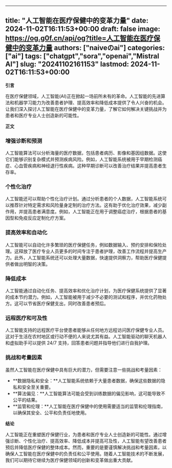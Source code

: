 
---
title: "人工智能在医疗保健中的变革力量"
date: 2024-11-02T16:11:53+00:00
draft: false
image: https://og.g0f.cn/api/og?title=人工智能在医疗保健中的变革力量
authors: ["naiveのai"]
categories: ["ai"]
tags: ["chatgpt","sora","openai","Mistral AI"]
slug: "20241102161153"
lastmod: 2024-11-02T16:11:53+00:00
---
**引言**

在医疗保健领域，人工智能(AI)正在掀起一场前所未有的革命。人工智能的先进算法和机器学习能力为改善患者护理、提高效率和降低成本提供了令人兴奋的机会。让我们深入探讨人工智能在医疗保健中的变革力量，了解它如何解决关键挑战并为患者和医疗专业人士创造新的可能性。

**正文**

### 增强诊断和预测

人工智能算法可以分析海量的医疗数据，包括患者病历、影像和基因组数据。这使它们能够识别复杂模式并预测疾病风险。例如，人工智能系统被用于早期检测癌症、心血管疾病和神经退行性疾病。这种早期诊断可以改善治疗结果并提高患者生存率。

### 个性化治疗

人工智能还可以帮助个性化治疗计划。通过分析患者的个人数据，人工智能系统可以推荐针对特定需求和风险量身定制的治疗方法。这有助于优化治疗效果，减少副作用，并提高患者满意度。例如，人工智能正在用于调整癌症治疗，根据患者的基因型和免疫反应定制化疗方案。

### 提高效率和自动化

人工智能可以自动化许多繁琐的医疗保健任务，例如数据输入、预约安排和保险处理。这释放了医疗专业人员更多的时间专注于患者护理，改善工作流程并提高生产力。此外，人工智能系统还可以处理大量数据，快速提供洞察力，帮助医疗保健提供者做出明智的决策。

### 降低成本

人工智能通过自动化任务、提高效率和优化治疗计划，为医疗保健系统提供了显著的成本节约潜力。例如，人工智能被用于减少不必要的测试和程序，并优化药物处方。这可以节省医疗保健支出，同时改善患者预后。

### 远程医疗和可及性

人工智能支持的远程医疗平台使患者能够从任何地方远程访问医疗保健专业人员。这对于生活在农村地区或行动不便的人来说尤其有益。人工智能驱动的聊天机器人和虚拟助手可以提供 24/7 支持，回答患者问题并指导他们进行自我护理。

### 挑战和考量因素

虽然人工智能在医疗保健中具有巨大的潜力，但需要注意一些挑战和考量因素：

* **数据隐私和安全：**人工智能系统依赖于大量患者数据，确保这些数据的隐私和安全至关重要。
* **算法偏见：**人工智能算法可能会受到训练数据的偏见影响，这可能导致不公平的结果。
* **监管和伦理：**人工智能在医疗保健中的使用需要适当的监管和伦理指南，以确保其安全、公平和负责任地使用。

**结论**

人工智能正在重塑医疗保健行业，为患者和医疗专业人士创造新的可能性。通过增强诊断、个性化治疗、提高效率、降低成本并提高可及性，人工智能有望改善患者预后并降低医疗保健的整体成本。然而，重要的是要谨慎解决挑战和考量因素，以确保人工智能在医疗保健中的负责任和公平使用。随着人工智能技术的不断发展，我们可以期待它继续为医疗保健领域的创新和变革做出重大贡献。